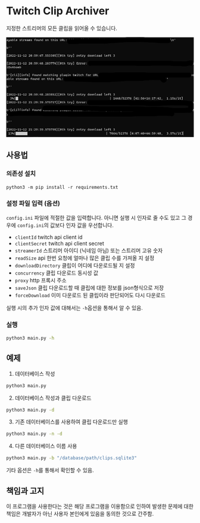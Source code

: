 # Twitch Clip Archiver

지정한 스트리머의 모든 클립을 읽어올 수 있습니다.

![demo](./img/demo.png)

## 사용법

### 의존성 설치
`python3 -m pip install -r requirements.txt`

### 설정 파일 입력 (옵션)
`config.ini` 파일에 적절한 값을 입력합니다. 아니면 실행 시 인자로 줄 수도 있고 그 경우에 `config.ini`의 값보다 인자 값을 우선합니다.

- `clientId` twitch api client id
- `clientSecret` twitch api client secret
- `streamerId` 스트리머 아이디 (닉네임 아님) 또는 스트리머 고유 숫자
- `readSize` api 한번 요청에 얼마나 많은 클립 수를 가져올 지 설정
- `downloadDirectory` 클립이 어디에 다운로드될 지 설정 
- `concurrency` 클립 다운로드 동시성 값
- `proxy` http 프록시 주소
- `saveJson` 클립 다운로드할 때 클립에 대한 정보를 json형식으로 저장
- `forceDownload` 이미 다운로드 된 클립이라 판단되어도 다시 다운로드



실행 시의 추가 인자 값에 대해서는 `-h`옵션을 통해서 알 수 있음.

### 실행
```bash
python3 main.py -h
```

## 예제

1. 데이터베이스 작성
```bash
python3 main.py
```

2. 데이터베이스 작성과 클립 다운로드
```bash
python3 main.py -d
```

3. 기존 데이터베이스를 사용하여 클립 다운로드만 실행
```bash
python3 main.py -n -d
```

4. 다른 데이터베이스 이름 사용
```bash
python3 main.py -b "/database/path/clips.sqlite3" 
```

기타 옵션은 `-h`를 통해서 확인할 수 있음.



## 책임과 고지
이 프로그램을 사용한다는 것은 해당 프로그램을 이용함으로 인하여 발생한 문제에 대한 책임은 개발자가 아닌 사용자 본인에게 있음을 동의한 것으로 간주함.